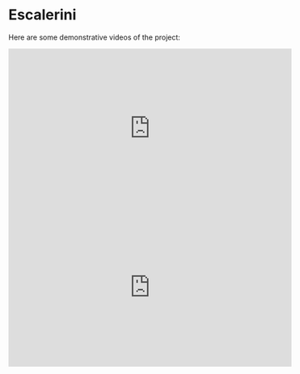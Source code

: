 <link rel="stylesheet" href="css/markdown.css">

# Escalerini

Here are some demonstrative videos of the project:

<iframe width="560" height="315" src="https://www.youtube.com/embed/MoN9IUi9ATs" frameborder="0" allow="accelerometer; autoplay; clipboard-write; encrypted-media; gyroscope; picture-in-picture" allowfullscreen></iframe>

<iframe width="560" height="315" src="https://www.youtube.com/embed/Bkh2LORsJ9o" frameborder="0" allow="accelerometer; autoplay; clipboard-write; encrypted-media; gyroscope; picture-in-picture" allowfullscreen></iframe>
